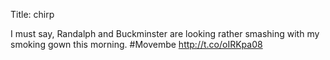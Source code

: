Title: chirp

I must say, Randalph and Buckminster are looking rather smashing with my smoking gown this morning. #Movembe <a href="http://t.co/oIRKpa08">http://t.co/oIRKpa08</a>
